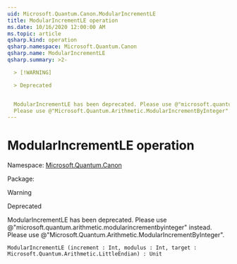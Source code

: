 ```yaml
---
uid: Microsoft.Quantum.Canon.ModularIncrementLE
title: ModularIncrementLE operation
ms.date: 10/16/2020 12:00:00 AM
ms.topic: article
qsharp.kind: operation
qsharp.namespace: Microsoft.Quantum.Canon
qsharp.name: ModularIncrementLE
qsharp.summary: >2-

  > [!WARNING]

  > Deprecated


  ModularIncrementLE has been deprecated. Please use @"microsoft.quantum.arithmetic.modularincrementbyinteger" instead.
  Please use @"Microsoft.Quantum.Arithmetic.ModularIncrementByInteger".
---
```


# ModularIncrementLE operation

Namespace: [Microsoft.Quantum.Canon](xref:Microsoft.Quantum.Canon)

Package: [](https://nuget.org/packages/)


> [!WARNING]
> Deprecated
ModularIncrementLE has been deprecated. Please use @"microsoft.quantum.arithmetic.modularincrementbyinteger" instead.Please use @"Microsoft.Quantum.Arithmetic.ModularIncrementByInteger".

```Q#
ModularIncrementLE (increment : Int, modulus : Int, target : Microsoft.Quantum.Arithmetic.LittleEndian) : Unit
```
